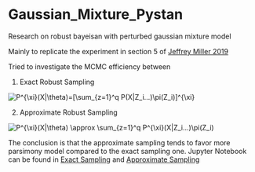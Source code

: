 # Gaussian_Mixture_Pystan
Research on robust bayeisan with perturbed gaussian mixture model


Mainly to replicate the experiment in section 5 of [Jeffrey Miller 2019](https://www.tandfonline.com/doi/abs/10.1080/01621459.2018.1469995#:~:text=The%20standard%20approach%20to%20Bayesian,outcome%20of%20a%20Bayesian%20procedure.)


Tried to investigate the MCMC efficiency between 

1. Exact Robust Sampling

<img src="https://latex.codecogs.com/svg.latex?P^{\xi}(X|\theta)=[\sum_{z=1}^q&space;P(X|Z_i...)\pi(Z_i)]^{\xi}" title="P^{\xi}(X|\theta)=[\sum_{z=1}^q P(X|Z_i...)\pi(Z_i)]^{\xi}" />

2. Approximate Robust Sampling

<img src="https://latex.codecogs.com/svg.latex?P^{\xi}(X|\theta)&space;\approx&space;\sum_{z=1}^q&space;P^{\xi}(X|Z_i...)\pi(Z_i)" title="P^{\xi}(X|\theta) \approx \sum_{z=1}^q P^{\xi}(X|Z_i...)\pi(Z_i)" />


The conclusion is that the approximate sampling tends to favor more parsimony model compared to the exact sampling one. Jupyter Notebook can be found in [Exact Sampling](Calibration_Exact4000_Chg_Init.html) and [Approximate Sampling](https://github.com/LeonCaesa/Gaussian_Mixture_Pystan/blob/master/Calibration_Approxt4000_Chg_Init.html)

